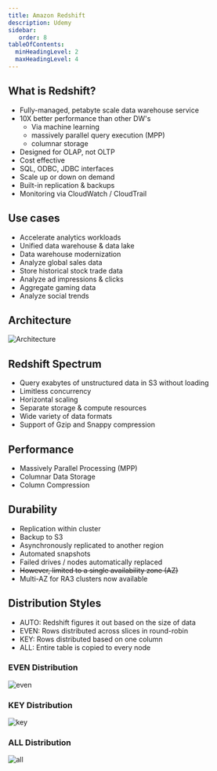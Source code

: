 ```yaml
---
title: Amazon Redshift
description: Udemy
sidebar:
   order: 8
tableOfContents:
  minHeadingLevel: 2
  maxHeadingLevel: 4
---
```


## What is Redshift?

- Fully-managed, petabyte scale data warehouse service
- 10X better performance than other DW's
  - Via machine learning
  - massively parallel query execution (MPP)
  - columnar storage
- Designed for OLAP, not OLTP
- Cost effective
- SQL, ODBC, JDBC interfaces
- Scale up or down on demand
- Built-in replication & backups
- Monitoring via CloudWatch / CloudTrail

## Use cases

- Accelerate analytics workloads
- Unified data warehouse & data lake
- Data warehouse modernization
- Analyze global sales data
- Store historical stock trade data
- Analyze ad impressions & clicks
- Aggregate gaming data
- Analyze social trends

## Architecture

![Architecture](/img/udemy/redshift-architecture.png)

## Redshift Spectrum

- Query exabytes of unstructured data in S3 without loading
- Limitless concurrency
- Horizontal scaling
- Separate storage & compute resources
- Wide variety of data formats
- Support of Gzip and Snappy compression

## Performance

- Massively Parallel Processing (MPP)
- Columnar Data Storage
- Column Compression

## Durability

- Replication within cluster
- Backup to S3
- Asynchronously replicated to another region
- Automated snapshots
- Failed drives / nodes automatically replaced
- ~~However, limited to a single availability zone (AZ)~~
- Multi-AZ for RA3 clusters now available

## Distribution Styles

- AUTO: Redshift figures it out based on the size of data
- EVEN: Rows distributed across slices in round-robin
- KEY: Rows distributed based on one column
- ALL: Entire table is copied to every node

### EVEN Distribution

![even](/img/rs-evennt.png)

### KEY Distribution

![key](/img/rs-key.png)

### ALL Distribution

![all](/img/rs-all.png)
